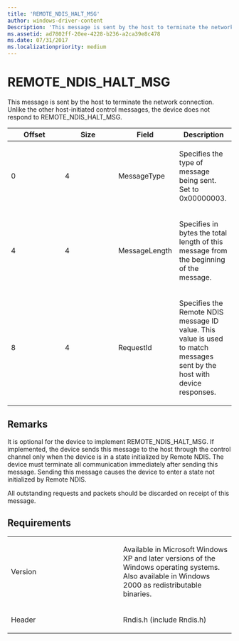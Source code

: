 ```yaml
---
title: 'REMOTE_NDIS_HALT_MSG'
author: windows-driver-content
Description: 'This message is sent by the host to terminate the network connection.'
ms.assetid: ad7802ff-20ee-4228-b236-a2ca39e8c478
ms.date: 07/31/2017
ms.localizationpriority: medium
---
```


# REMOTE\_NDIS\_HALT\_MSG


This message is sent by the host to terminate the network connection. Unlike the other host-initiated control messages, the device does not respond to REMOTE\_NDIS\_HALT\_MSG.

<table>
<colgroup>
<col width="25%" />
<col width="25%" />
<col width="25%" />
<col width="25%" />
</colgroup>
<thead>
<tr class="header">
<th>Offset</th>
<th>Size</th>
<th>Field</th>
<th>Description</th>
</tr>
</thead>
<tbody>
<tr class="odd">
<td><p>0</p></td>
<td><p>4</p></td>
<td><p>MessageType</p></td>
<td><p>Specifies the type of message being sent. Set to 0x00000003.</p></td>
</tr>
<tr class="even">
<td><p>4</p></td>
<td><p>4</p></td>
<td><p>MessageLength</p></td>
<td><p>Specifies in bytes the total length of this message from the beginning of the message.</p></td>
</tr>
<tr class="odd">
<td><p>8</p></td>
<td><p>4</p></td>
<td><p>RequestId</p></td>
<td><p>Specifies the Remote NDIS message ID value. This value is used to match messages sent by the host with device responses.</p></td>
</tr>
</tbody>
</table>

 

Remarks
-------

It is optional for the device to implement REMOTE\_NDIS\_HALT\_MSG. If implemented, the device sends this message to the host through the control channel only when the device is in a state initialized by Remote NDIS. The device must terminate all communication immediately after sending this message. Sending this message causes the device to enter a state not initialized by Remote NDIS.

All outstanding requests and packets should be discarded on receipt of this message.

Requirements
------------

<table>
<colgroup>
<col width="50%" />
<col width="50%" />
</colgroup>
<tbody>
<tr class="odd">
<td><p>Version</p></td>
<td><p>Available in Microsoft Windows XP and later versions of the Windows operating systems. Also available in Windows 2000 as redistributable binaries.</p></td>
</tr>
<tr class="even">
<td><p>Header</p></td>
<td>Rndis.h (include Rndis.h)</td>
</tr>
</tbody>
</table>

 

 




